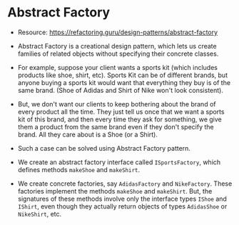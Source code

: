 # Abstract Factory

- Resource: https://refactoring.guru/design-patterns/abstract-factory
- Abstract Factory is a creational design pattern, which lets us create families of related objects without specifying their concrete classes.
- For example, suppose your client wants a sports kit (which includes products like shoe, shirt, etc). Sports Kit can be of different brands, but anyone buying a sports kit would want that everything they buy is of the same brand. (Shoe of Adidas and Shirt of Nike won't look consistent).
- But, we don't want our clients to keep bothering about the brand of every product all the time. They just tell us once that we want a sports kit of this brand, and then every time they ask for something, we give them a product from the same brand even if they don't specify the brand. All they care about is a Shoe (or a Shirt).
- Such a case can be solved using Abstract Factory pattern.

- We create an abstract factory interface called `ISportsFactory`, which defines methods `makeShoe` and `makeShirt`.
- We create concrete factories, say `AdidasFactory` and `NikeFactory`. These factories implement the methods `makeShoe` and `makeShirt`. But, the signatures of these methods involve only the interface types `IShoe` and `IShirt`, even though they actually return objects of types `AdidasShoe` or `NikeShirt`, etc.